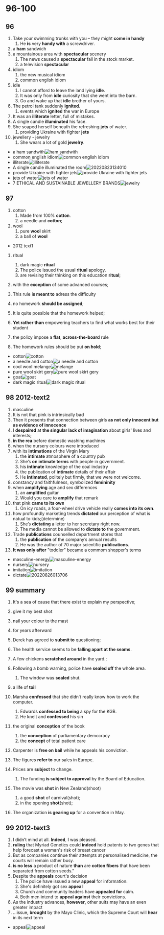 # 96-100

## 96

1. Take your swimming trunks with you – they might **come in handy**
   1. He **is** very **handy with** a screwdriver.
2. a **ham** sandwich
3. a mountainous area with **spectacular** scenery
   1. The news caused a **spectacular** fall in the stock market.
   2. a television **spectacular**
4. idiom
   1. the new musical idiom
   2. common english idiom
5. idle
   1. I cannot afford to leave the land lying **idle**.
   2. It was only from **idle** curiosity that she went into the barn.
   3. Go and wake up that **idle** brother of yours.
6. The petrol tank suddenly **ignited**.
   1. events which **ignited** the war in Europe
7. It was an **illiterate** letter, full of mistakes.
8. A single candle **illuminated** his face.
9. She soaped herself beneath the refreshing **jets** of water.
    1. providing Ukraine with fighter **jets**
10. jewellery - jewelry
    1. She wears a lot of gold **jewelry**.

- a ham sandwith![ham sandwith](https://hips.hearstapps.com/hmg-prod.s3.amazonaws.com/images/190322-ham-sandwich-horizontal-1553721016.png)
- common english idiom![common english idiom](https://www.thoughtco.com/thmb/CwR30e567e3K7WzVwZHGDMrcTF0=/1500x1000/filters:fill(auto,1)/common-english-idioms-3211646_FINAL-e86550f01e89481eb8db75b8fb8bb8ac.png)
- illiterate![illiterate](https://images.techopedia.com/images/uploads/computer-illiterate.jpg?w=800&h=0&mode=max&quality=70&scale=both)
- A single candle illuminated the room![20220823134010](https://raw.githubusercontent.com/Logible/Image/main/note_image/20220823134010.png)
- provide Ukraine with fighter jets![provide Ukraine with fighter jets](https://phantom-marca.unidadeditorial.es/1e8424f20e172f46be3a313ec765cff8/resize/1320/f/jpg/assets/multimedia/imagenes/2022/03/06/16465346118582.jpg)
- jets of water![jets of water](https://previews.123rf.com/images/anatoliyberislavskiy/anatoliyberislavskiy1707/anatoliyberislavskiy170700200/81923893-jets-of-water-fountain-on-a-background-of-summer-blue-sky.jpg)
- 7 ETHICAL AND SUSTAINABLE JEWELLERY BRANDS![jewelry](https://www.fairtrade.org.uk/wp-content/uploads/2020/02/Ethical-and-Sustainable-jewellery-banner-Update-Oct-2021.jpg)

## 97

1. cotton
   1. Made from 100% **cotton**.
   2. a needle and **cotton**;
2. wool
   1. pure **wool** skirt
   2. a ball of **wool**

- 2012 text1

1. ritual
   1. dark magic **ritual**
   2. The police issued the usual **ritual** apology.
   3. are revising their thinking on this education **ritual**;

2. with the **exception** of some advanced courses;
3. This rule **is meant to** adress the difficulty
4. no homework **should be assigned**;
5. It is quite possible that the homework helped;
6. **Yet rather than** empowering teachers to find what works best for their student
7. the policy impose a **flat**, **across-the-board** rule
8. The homework rules should be put **on hold**;

- cotton![cotton](https://images.ctfassets.net/3s5io6mnxfqz/4TV7YTCO1DJuMhhn7RD1Ol/b5a6c12340e6529a86bc1b557ed2d8f8/AdobeStock_136921602.jpeg)
- a needle and cotton![a needle and cotton](https://thumbs.dreamstime.com/z/needle-cotton-3755813.jpg)
- cool wool melange![melange](https://raw.githubusercontent.com/Logible/Image/main/note_image/20220824183100.png)
- pure wool skirt gery![pure wool skirt gery](https://media.static.voriagh.com/media/catalog/product/cache/3/image/9df78eab33525d08d6e5fb8d27136e95/l/a/lana-skirt-grey-front.jpg)
- goat![goat](https://upload.wikimedia.org/wikipedia/commons/b/b2/Hausziege_04.jpg)
- dark magic ritual![dark magic ritual](https://img.freepik.com/premium-photo/witch-pentagram-circle-dark-magic-ritual_266732-2634.jpg?w=2000)

## 98 2012-text2

1. masculine
2. It is not that pink is intrinsically bad
3. Then it presents that connection between girls **as not only innocent but as evidence of innocence**
4. I **despaired** at **the singular lack of imagination** about girls' lives and interests;
5. **in the rea** before domestic washing machines
6. when the nursery colours were introduced
7. with its **intimations** of the Virgin Mary
   1. the **intimate** atmosphere of a country pub
   2. She’s **on intimate terms** with people in government.
   3. his **intimate** knowledge of the coal industry
   4. the publication of **intimate** details of their affair
   5. He **intimated**, politely but firmly, that we were not welcome.
8. constancy and faithfulness, symbolized **femininity**
9. when **amplifying** age and sex differences
   1. an **amplified** guitar
   2. Would you care to **amplify** that remark
10. that pink **came to its own**
    1. On icy roads, a four-wheel drive vehicle really **comes into its own**.
11. how profoundly marketing trends **dictated** our perception of what is natual to kids;(determine)
    1. She’s **dictating** a letter to her secretary right now.
    2. The media cannot be allowed to **dictate to** the government.
12. Trade **publications** counselled department stores that
    1. the **publication** of the company’s annual results
    2. He was the author of 70 major scientific **publications**.
13. **It was only after** "toddler" became a commom shopper's terms

- masculine-energy![masculine-energy](https://tantricacademy.com/wp-content/uploads/2021/05/masculine-energy-05.jpg)
- nursery![nursery](https://kelleynan.com/wp-content/uploads/2020/02/Nursery-Designer-Dupes-Look-for-Less.jpg)
- imitation![imitation](https://thesaurus.plus/img/synonyms/106/intimation.png)
- dictate![20220826013706](https://raw.githubusercontent.com/Logible/Image/main/note_image/20220826013706.png)

## 99 summary

1. It's a sea of cause that there exist to explain my perspective;
2. give it my best shot
3. nail your colour to the mast
4. for years afterward

5. Derek has agreed to **submit to** questioning;
6. The health service seems to be **falling apart at the seams**.
7. A few chickens **scratched around** in the yard.;
8. Following a bomb warning, police have **sealed off** the whole area.
   1. The window was **sealed** shut.
9. a life of **toil**
10. Marsha **confessed** that she didn’t really know how to work the computer.
    1. Edwards **confessed to being** a spy for the KGB.
    2. He knelt and **confessed** his sin
11. the original **conception** of the book
    1. the **conception** of parliamentary democracy
    2. the **concept** of total patient care
12. Carpenter is **free on bail** while he appeals his conviction.
13. The figures **refer to** our sales in Europe.
14. Prices are **subject** to change.
    1. The funding **is subject to approval** by the Board of Education.
15. The movie was **shot** in New Zealand(shoot)
    1. a good **shot** of carnival(shot);
    2. in the opening **shot**(shot);
16. The organization **is gearing up** for a convention in May.

## 99 2012-text3

1. I didn’t mind at all. **Indeed**, I was pleased.
2. **ruling** that Myriad Genetics could **indeed** hold patents to two genes that help forecast a woman's risk of breast cancer
3. But as companies continue their attempts at personalised medicine, the courts will remain rather busy.
4. **is no less** a product of nature **than** are **cotton fibers** that have been separated from cotton seeds."
5. Despite the **appeals** court's decision
   1. The police have issued a new **appeal** for information.
   2. She's definitely got sex **appeal**
   3. Church and community leaders have **appealed for** calm.
   4. Both men intend to **appeal against** their convictions.
6. As the industry advances, **however**, other suits may have an even greater impact
7. ...issue, **brought** by the Mayo Clinic, which the Supreme Court will **hear** in its next term

- appeal![appeal](https://image.shutterstock.com/image-photo/word-appeal-composed-wooden-letters-260nw-759326239.jpg)